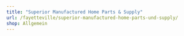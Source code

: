 ```yaml
---
title: "Superior Manufactured Home Parts & Supply"
url: /fayetteville/superior-manufactured-home-parts-und-supply/
shop: Allgemein
---
```

